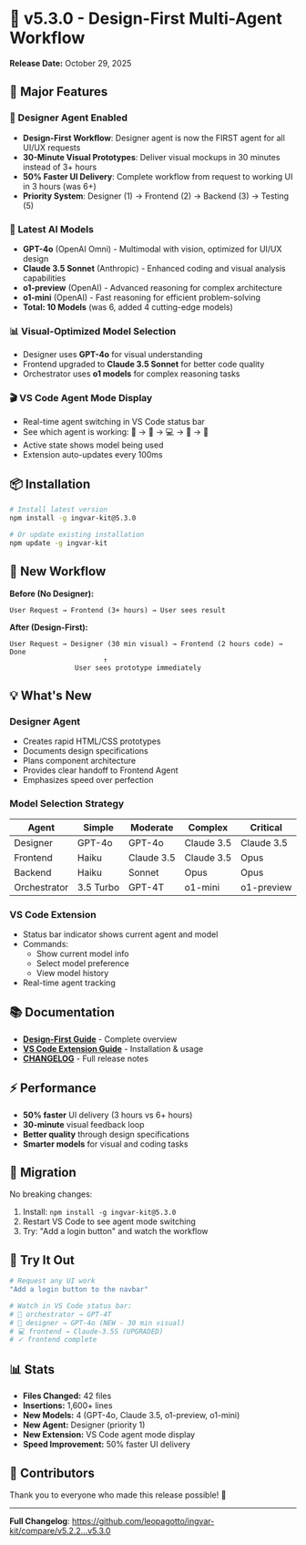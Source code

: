 # 🎨 v5.3.0 - Design-First Multi-Agent Workflow

**Release Date:** October 29, 2025

## 🎉 Major Features

### 🎨 Designer Agent Enabled

- **Design-First Workflow**: Designer agent is now the FIRST agent for all UI/UX requests
- **30-Minute Visual Prototypes**: Deliver visual mockups in 30 minutes instead of 3+ hours
- **50% Faster UI Delivery**: Complete workflow from request to working UI in 3 hours (was 6+)
- **Priority System**: Designer (1) → Frontend (2) → Backend (3) → Testing (5)

### 🤖 Latest AI Models

- **GPT-4o** (OpenAI Omni) - Multimodal with vision, optimized for UI/UX design
- **Claude 3.5 Sonnet** (Anthropic) - Enhanced coding and visual analysis capabilities
- **o1-preview** (OpenAI) - Advanced reasoning for complex architecture
- **o1-mini** (OpenAI) - Fast reasoning for efficient problem-solving
- **Total: 10 Models** (was 6, added 4 cutting-edge models)

### 📊 Visual-Optimized Model Selection

- Designer uses **GPT-4o** for visual understanding
- Frontend upgraded to **Claude 3.5 Sonnet** for better code quality
- Orchestrator uses **o1 models** for complex reasoning tasks

### 🎬 VS Code Agent Mode Display

- Real-time agent switching in VS Code status bar
- See which agent is working: 🎯 → 🎨 → 💻 → 🔧 → 🧪
- Active state shows model being used
- Extension auto-updates every 100ms

## 📦 Installation

```bash
# Install latest version
npm install -g ingvar-kit@5.3.0

# Or update existing installation
npm update -g ingvar-kit
```

## 🚀 New Workflow

**Before (No Designer):**

```
User Request → Frontend (3+ hours) → User sees result
```

**After (Design-First):**

```
User Request → Designer (30 min visual) → Frontend (2 hours code) → Done
                       ↑
                User sees prototype immediately
```

## 💡 What's New

### Designer Agent

- Creates rapid HTML/CSS prototypes
- Documents design specifications
- Plans component architecture
- Provides clear handoff to Frontend Agent
- Emphasizes speed over perfection

### Model Selection Strategy

| Agent        | Simple    | Moderate   | Complex    | Critical   |
| ------------ | --------- | ---------- | ---------- | ---------- |
| Designer     | GPT-4o    | GPT-4o     | Claude 3.5 | Claude 3.5 |
| Frontend     | Haiku     | Claude 3.5 | Claude 3.5 | Opus       |
| Backend      | Haiku     | Sonnet     | Opus       | Opus       |
| Orchestrator | 3.5 Turbo | GPT-4T     | o1-mini    | o1-preview |

### VS Code Extension

- Status bar indicator shows current agent and model
- Commands:
  - Show current model info
  - Select model preference
  - View model history
- Real-time agent tracking

## 📚 Documentation

- **[Design-First Guide](docs/releases/DESIGNER_AGENT_ENABLED_SUMMARY.md)** - Complete overview
- **[VS Code Extension Guide](docs/guides/AGENT_MODE_SWITCHING_TEST_RESULTS.md)** - Installation & usage
- **[CHANGELOG](CHANGELOG.md#530)** - Full release notes

## ⚡ Performance

- **50% faster** UI delivery (3 hours vs 6+ hours)
- **30-minute** visual feedback loop
- **Better quality** through design specifications
- **Smarter models** for visual and coding tasks

## 🔄 Migration

No breaking changes:

1. Install: `npm install -g ingvar-kit@5.3.0`
2. Restart VS Code to see agent mode switching
3. Try: "Add a login button" and watch the workflow

## 🎯 Try It Out

```bash
# Request any UI work
"Add a login button to the navbar"

# Watch in VS Code status bar:
# 🎯 orchestrator → GPT-4T
# 🎨 designer → GPT-4o (NEW - 30 min visual)
# 💻 frontend → Claude-3.5S (UPGRADED)
# ✓ frontend complete
```

## 📊 Stats

- **Files Changed:** 42 files
- **Insertions:** 1,600+ lines
- **New Models:** 4 (GPT-4o, Claude 3.5, o1-preview, o1-mini)
- **New Agent:** Designer (priority 1)
- **New Extension:** VS Code agent mode display
- **Speed Improvement:** 50% faster UI delivery

## 🙏 Contributors

Thank you to everyone who made this release possible! 🦁

---

**Full Changelog**: https://github.com/leopagotto/ingvar-kit/compare/v5.2.2...v5.3.0
